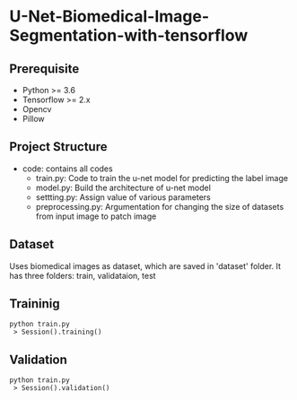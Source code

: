 # U-Net-Biomedical-Image-Segmentation-with-tensorflow

## Prerequisite </br>
 * Python >= 3.6</br>
 * Tensorflow >= 2.x</br>
 * Opencv</br>
 * Pillow</br>


## Project Structure </br>
 * code: contains all codes
   * train.py: Code to train the u-net model for predicting the label image
   * model.py: Build the architecture of u-net model
   * settting.py: Assign value of various parameters
   * preprocessing.py: Argumentation for changing the size of datasets from input image to patch image
   

## Dataset </br>
Uses biomedical images as dataset, which are saved in 'dataset' folder. It has three folders: train, validataion, test


## Traininig
```
python train.py
 > Session().training()
```

## Validation
```
python train.py
 > Session().validation()
```

